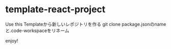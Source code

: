 # template-react-project
Use this Templateから新しいレポジトリを作る
git clone
package.jsonのnameと.code-workspaceをリネーム

enjoy!
